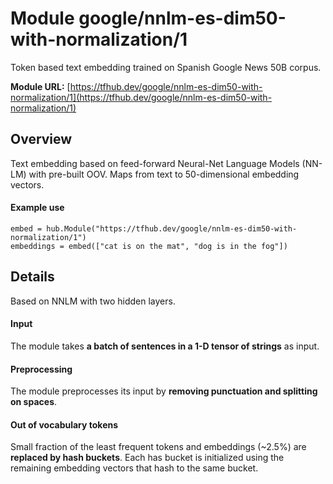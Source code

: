 # Module google/nnlm-es-dim50-with-normalization/1
Token based text embedding trained on Spanish Google News 50B corpus.

**Module URL:** [https://tfhub.dev/google/nnlm-es-dim50-with-normalization/1](https://tfhub.dev/google/nnlm-es-dim50-with-normalization/1)

## Overview

Text embedding based on feed-forward Neural-Net Language Models (NN-LM) with
pre-built OOV. Maps from text to 50-dimensional embedding vectors.

#### Example use
```
embed = hub.Module("https://tfhub.dev/google/nnlm-es-dim50-with-normalization/1")
embeddings = embed(["cat is on the mat", "dog is in the fog"])
```

## Details
Based on NNLM with two hidden layers.

#### Input
The module takes **a batch of sentences in a 1-D tensor of strings** as input.

#### Preprocessing
The module preprocesses its input by **removing punctuation and splitting on spaces**.

#### Out of vocabulary tokens
Small fraction of the least frequent tokens and embeddings (~2.5%) are
**replaced by hash buckets**. Each has bucket is initialized using the remaining
embedding vectors that hash to the same bucket.
